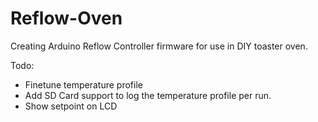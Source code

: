 # Reflow-Oven
Creating Arduino Reflow Controller firmware for use in DIY toaster oven.

Todo:
* Finetune temperature profile
* Add SD Card support to log the temperature profile per run.
* Show setpoint on LCD
